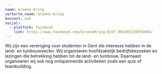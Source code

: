 ```yaml
---
naam: Groene Kring
verkorte_naam: Groene Kring
konvent: wvk
social:
  - platform: facebook
    link: https://www.facebook.com/GroeneKring-BIOT-901093239976866/
---
```


Wij zijn een vereniging voor studenten in Gent die interesse hebben in de land- en tuinbouwsector.
Wij organiseren hoofdzakelijk bedrijfsbezoeken en lezingen die betrekking hebben tot de land- en tuinbouw. Daarnaast organiseren wij ook nog ontspannende activiteiten zoals een quiz of teambuilding.
